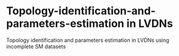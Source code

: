 # Topology-identification-and-parameters-estimation in LVDNs
Topology identification and parameters estimation in LVDNs using incomplete SM datasets
